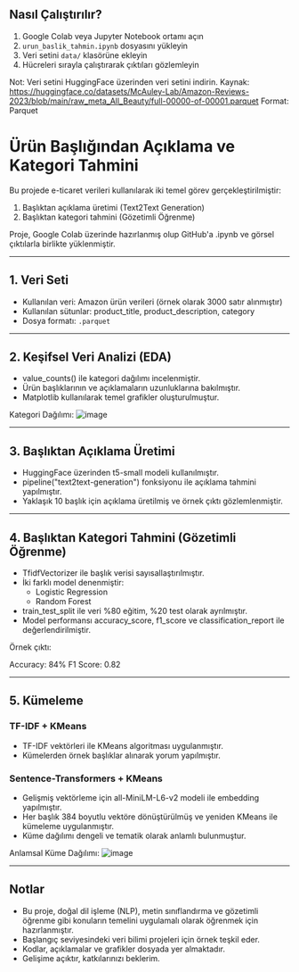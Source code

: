 ## Nasıl Çalıştırılır?

1. Google Colab veya Jupyter Notebook ortamı açın  
2. `urun_baslik_tahmin.ipynb` dosyasını yükleyin  
3. Veri setini `data/` klasörüne ekleyin  
4. Hücreleri sırayla çalıştırarak çıktıları gözlemleyin

Not: Veri setini HuggingFace üzerinden veri setini indirin.
Kaynak: https://huggingface.co/datasets/McAuley-Lab/Amazon-Reviews-2023/blob/main/raw_meta_All_Beauty/full-00000-of-00001.parquet
Format: Parquet

# Ürün Başlığından Açıklama ve Kategori Tahmini

Bu projede e-ticaret verileri kullanılarak iki temel görev gerçekleştirilmiştir:

1. Başlıktan açıklama üretimi (Text2Text Generation)
2. Başlıktan kategori tahmini (Gözetimli Öğrenme)

Proje, Google Colab üzerinde hazırlanmış olup GitHub'a .ipynb ve görsel çıktılarla birlikte yüklenmiştir.

---

## 1. Veri Seti

- Kullanılan veri: Amazon ürün verileri (örnek olarak 3000 satır alınmıştır)
- Kullanılan sütunlar: product_title, product_description, category
- Dosya formatı: `.parquet`

---

## 2. Keşifsel Veri Analizi (EDA)

- value_counts() ile kategori dağılımı incelenmiştir.
- Ürün başlıklarının ve açıklamaların uzunluklarına bakılmıştır.
- Matplotlib kullanılarak temel grafikler oluşturulmuştur.

Kategori Dağılımı:
![image](https://github.com/user-attachments/assets/1f113d19-4a83-4049-848c-15214bfb3c2b)


---

## 3. Başlıktan Açıklama Üretimi

- HuggingFace üzerinden t5-small modeli kullanılmıştır.
- pipeline("text2text-generation") fonksiyonu ile açıklama tahmini yapılmıştır.
- Yaklaşık 10 başlık için açıklama üretilmiş ve örnek çıktı gözlemlenmiştir.

---

## 4. Başlıktan Kategori Tahmini (Gözetimli Öğrenme)

- TfidfVectorizer ile başlık verisi sayısallaştırılmıştır.
- İki farklı model denenmiştir:
  - Logistic Regression
  - Random Forest
- train_test_split ile veri %80 eğitim, %20 test olarak ayrılmıştır.
- Model performansı accuracy_score, f1_score ve classification_report ile değerlendirilmiştir.

Örnek çıktı:

Accuracy: 84%
F1 Score: 0.82


---

## 5. Kümeleme

### TF-IDF + KMeans

- TF-IDF vektörleri ile KMeans algoritması uygulanmıştır.
- Kümelerden örnek başlıklar alınarak yorum yapılmıştır.

### Sentence-Transformers + KMeans

- Gelişmiş vektörleme için all-MiniLM-L6-v2 modeli ile embedding yapılmıştır.
- Her başlık 384 boyutlu vektöre dönüştürülmüş ve yeniden KMeans ile kümeleme uygulanmıştır.
- Küme dağılımı dengeli ve tematik olarak anlamlı bulunmuştur.

Anlamsal Küme Dağılımı:
![image](https://github.com/user-attachments/assets/178d81ef-f418-4482-8252-a00942063d5a)

---

## Notlar

- Bu proje, doğal dil işleme (NLP), metin sınıflandırma ve gözetimli öğrenme gibi konuların temelini uygulamalı olarak öğrenmek için hazırlanmıştır.
- Başlangıç seviyesindeki veri bilimi projeleri için örnek teşkil eder.
- Kodlar, açıklamalar ve grafikler dosyada yer almaktadır.  
- Gelişime açıktır, katkılarınızı beklerim.
